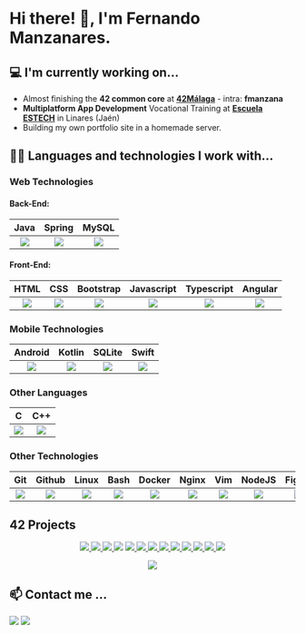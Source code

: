 # Hi there! 👋, I'm Fernando Manzanares.

## 💻 I'm currently working on...
- Almost finishing the <b>42 common core</b> at <b><a href="https://www.42malaga.com/">42Málaga</a></b> - intra: <b>fmanzana</b>
- <b>Multiplatform App Development</b> Vocational Training at <b><a href="https://escuelaestech.es/">Escuela ESTECH</b></a> in Linares (Jaén)
- Building my own portfolio site in a homemade server.

## 👨‍💻 Languages and technologies I work with...
### Web Technologies
#### Back-End:
| Java | Spring | MySQL |
|:-:|:-:|:-:|
| <img src="https://skillicons.dev/icons?i=java"> | <img src="https://skillicons.dev/icons?i=spring"> | <img src="https://skillicons.dev/icons?i=mysql"> |

#### Front-End:
| HTML | CSS | Bootstrap | Javascript | Typescript | Angular |
|:-:|:-:|:-:|:-:|:-:|:-:|
| <img src="https://skillicons.dev/icons?i=html"> | <img src="https://skillicons.dev/icons?i=css"> | <img src="https://skillicons.dev/icons?i=bootstrap"> | <img src="https://skillicons.dev/icons?i=js"> | <img src="https://skillicons.dev/icons?i=ts"> | <img src="https://skillicons.dev/icons?i=angular"> |


### Mobile Technologies
| Android | Kotlin | SQLite | Swift |
|:-:|:-:|:-:|:-:|
| <img src="https://skillicons.dev/icons?i=androidstudio"> | <img src="https://skillicons.dev/icons?i=kotlin"> | <img src="https://skillicons.dev/icons?i=sqlite"> | <img src="https://skillicons.dev/icons?i=swift"> |


### Other Languages
| C | C++ |
|:-:|:-:|
| <img src="https://skillicons.dev/icons?i=c"> | <img src="https://skillicons.dev/icons?i=cpp"> |

### Other Technologies
| Git | Github | Linux | Bash | Docker | Nginx | Vim | NodeJS | Figma |
|:-:|:-:|:-:|:-:|:-:|:-:|:-:|:-:|:-:|
| <img src="https://skillicons.dev/icons?i=git"> | <img src="https://skillicons.dev/icons?i=github"> | <img src="https://skillicons.dev/icons?i=linux"> | <img src="https://skillicons.dev/icons?i=bash"> | <img src="https://skillicons.dev/icons?i=docker"> | <img src="https://skillicons.dev/icons?i=nginx"> | <img src="https://skillicons.dev/icons?i=vim"> | <img src="https://skillicons.dev/icons?i=nodejs"> | <img src="https://skillicons.dev/icons?i=figma"> |

## 42 Projects
<p align="center">
	<a href="https://github.com/fmanzanare/libft">
		<img src="https://github.com/fmanzanare/42-project-badges/raw/main/badges/libfte.png">
	</a>
	<a href="https://github.com/fmanzanare/get_next_line">
		<img src="https://github.com/fmanzanare/42-project-badges/raw/main/badges/get_next_linee.png">
	</a>
	<a href="https://github.com/fmanzanare/ft_printf">
		<img src="https://github.com/fmanzanare/42-project-badges/raw/main/badges/ft_printfe.png">
	</a>
	<img src="https://github.com/fmanzanare/42-project-badges/raw/main/badges/born2beroote.png">
	<a href="https://github.com/fmanzanare/push_swap">
		<img src="https://github.com/fmanzanare/42-project-badges/raw/main/badges/push_swape.png">
	</a>
	<a href="https://github.com/fmanzanare/pipex">
		<img src="https://github.com/fmanzanare/42-project-badges/raw/main/badges/pipexe.png">
	</a>
	<a href="https://github.com/fmanzanare/so_long">
		<img src="https://github.com/fmanzanare/42-project-badges/raw/main/badges/so_longe.png">
	</a>
	<a href="https://github.com/fmanzanare/minishell">
		<img src="https://github.com/fmanzanare/42-project-badges/raw/main/badges/minishelle.png">
	</a>
	<a href="https://github.com/fmanzanare/philosophers">
		<img src="https://github.com/fmanzanare/42-project-badges/raw/main/badges/philosopherse.png">
	</a>
	<a href="https://github.com/fmanzanare/cub3D">
		<img src="https://github.com/fmanzanare/42-project-badges/raw/main/badges/cub3de.png">
	</a>
	<a href="https://github.com/fmanzanare/CPP-modules">
		<img src="https://github.com/fmanzanare/42-project-badges/raw/main/badges/cppe.png">
	</a>
	<a href="https://github.com/fmanzanare/Inception">
		<img src="https://github.com/fmanzanare/42-project-badges/raw/main/badges/inceptione.png">
	</a>
	<a href="https://github.com/fmanzanare/Webserv">
		<img src="https://github.com/fmanzanare/42-project-badges/raw/main/badges/webserve.png">
	</a>
</p>

<p align="center">
	<a href="https://github.com/oakoudad/badge42">
		<img src="https://badge.mediaplus.ma/darkblue/fmanzana?1337Badge=off&UM6P=off">
	</a>
</p>

## 📫 Contact me ...
<a href="https://www.linkedin.com/in/fernandomanzanaresmontes/"><img src="https://img.shields.io/badge/Fernando Manzanares-0077B5?style=for-the-badge&logo=linkedin&logoColor=white"></a>
<a href="mailto: fernandomanzanaresdev@gmail.com"><img src="https://img.shields.io/badge/gmail-D14836?style=for-the-badge&logo=gmail&logoColor=white"></a>
